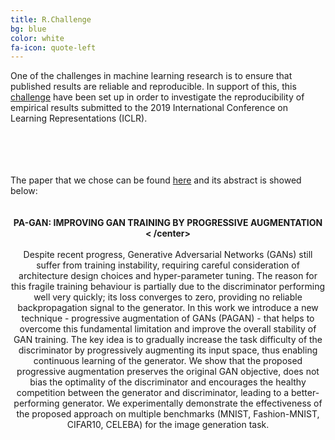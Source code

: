 ```yaml
---
title: R.Challenge
bg: blue
color: white
fa-icon: quote-left
---
```

<p style='text-align: justify;'>

One of the challenges in machine learning research is to ensure that published results are reliable and reproducible. In support of this, this <a href="https://github.com/reproducibility-challenge/iclr_2019">challenge</a> have been set up in order to investigate the reproducibility of empirical results submitted to the 2019 International Conference on Learning Representations (ICLR).

<!-- The rapidly developing field of deep learning is concerned with questions surrounding how we can best learn meaningful and useful representations of data. ICLR takes a broad view of the field and includes topics such as feature learning, metric learning, compositional modeling, structured prediction, reinforcement learning, and issues regarding large-scale learning and non-convex optimization. -->
<br>
<br>
<br>
<br>
The paper that we chose can be found <a href="https://openreview.net/pdf?id=ByeNFoRcK7">here</a> and its abstract is showed below:
<br>
<br>
<br>
<strong> <center> PA-GAN: IMPROVING GAN TRAINING BY PROGRESSIVE AUGMENTATION < /center> </strong>
<br>
<br>
Despite recent progress, Generative Adversarial Networks (GANs) still suffer from training instability, requiring careful consideration of architecture design choices and hyper-parameter tuning. The reason for this fragile training behaviour is partially due to the discriminator performing well very quickly; its loss converges to zero, providing no reliable backpropagation signal to the generator. In this work we introduce a new technique - progressive augmentation of GANs (PAGAN) - that helps to overcome this fundamental limitation and improve the overall stability of GAN training. The key idea is to gradually increase the task difficulty of the discriminator by progressively augmenting its input space, thus enabling continuous learning of the generator. We show that the proposed progressive augmentation preserves the original GAN objective, does not bias the optimality of the discriminator and encourages the healthy competition between the generator and discriminator, leading to a better-performing generator. We experimentally demonstrate the effectiveness of the proposed approach on multiple benchmarks (MNIST, Fashion-MNIST, CIFAR10, CELEBA) for the image generation task.
</p>

<!-- If you find this work useful, please consider citing:

<i>
Daniel Fojo, Victor Campos, Xavier Giro-i-Nieto. "Comparing Fixed and Adaptive Computation Time for Recurrent Neural Networks", In International Conference on Learning Representations Workshop Track, 2018.
</i>

<pre>
@inproceedings{fojo2018repeat,
title={Comparing Fixed and Adaptive Computation Time for Recurrent Neural Networks},
author={Fojo, Daniel, and Campos, V{\'\i}ctor and Giro-i-Nieto, Xavier},
booktitle={International Conference on Learning Representations Workshop Track},
year={2018}
}
</pre> -->
